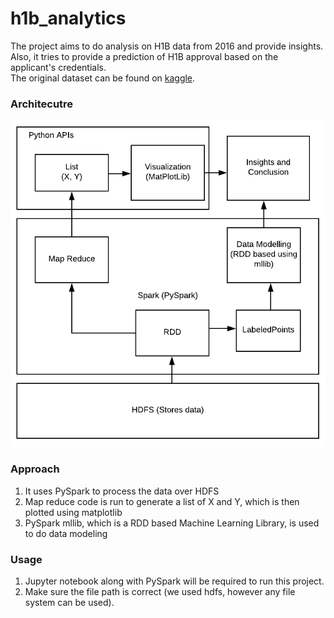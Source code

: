 # h1b_analytics
The project aims to do analysis on H1B data from 2016 and provide insights.<br/> 
Also, it tries to provide a prediction of H1B approval based on the applicant's credentials.<br/>
The original dataset can be found on <a href="https://www.kaggle.com/jonamjar/h1b-data-set-2017/data">kaggle</a>.<br/>


### Architecutre
![Architecutre](/BigDataProject_Architecture.png) 

### Approach
1. It uses PySpark to process the data over HDFS
2. Map reduce code is run to generate a list of X and Y, which is then plotted using matplotlib
3. PySpark mllib, which is a RDD based Machine Learning Library, is used to do data modeling

### Usage
1. Jupyter notebook along with PySpark will be required to run this project.
2. Make sure the file path is correct (we used hdfs, however any file system can be used).
